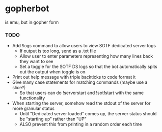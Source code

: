 # gopherbot

is emu, but in gopher form

### TODO

- Add !logs command to allow users to view SOTF dedicated server logs
    - If output is too long, send as a .txt file
    - Allow user to enter parameters representing how many lines back they want to see
    - Set a toggle for the SOTF DS logs so that the bot automatically spits out the output when toggle is on
- Print out help message with triple backticks to code format it
- Give many case statements for matching commands (maybe use a slice?)
    - So that users can do !serverstart and !sotfstart with the same functionality
- When starting the server, somehow read the stdout of the server for more granular status
    - Until "Dedicated server loaded" comes up, the server status should be "starting up" rather than "UP"
    - ALSO prevent this from printing in a random order each time
